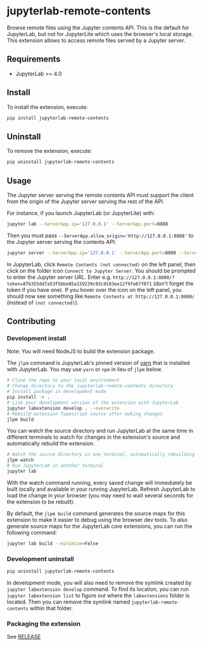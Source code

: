 # jupyterlab-remote-contents

[lite-badge]: https://jupyterlite.rtfd.io/en/latest/_static/badge.svg
[lite]: https://jupyterlab-remote-contents.readthedocs.io/en/latest/lite/lab
[docs-badge]: https://readthedocs.org/projects/jupyterlab-remote-contents/badge/?version=latest
[docs]: https://jupyterlab-remote-contents.readthedocs.io/en/latest/?badge=latest

Browse remote files using the Jupyter contents API. This is the default for JupyterLab, but not for JupyterLite
which uses the browser's local storage. This extension allows to access remote files served by a Jupyter server.

## Requirements

- JupyterLab >= 4.0

## Install

To install the extension, execute:

```bash
pip install jupyterlab-remote-contents
```

## Uninstall

To remove the extension, execute:

```bash
pip uninstall jupyterlab-remote-contents
```

## Usage

The Jupyter server serving the remote contents API must support the client from the origin of the Jupyter server serving the rest of the API.

For instance, if you launch JupyterLab (or JupyterLite) with:

```bash
jupyter lab --ServerApp.ip='127.0.0.1' --ServerApp.port=8888
```

Then you must pass `--ServerApp.allow_origin='http://127.0.0.1:8888'` to the Jupyter server serving the contents API:

```bash
jupyter server --ServerApp.ip='127.0.0.1' --ServerApp.port=8000 --ServerApp.allow_origin='http://127.0.0.1:8888'
```

In JupyterLab, click `Remote Contents (not connected)` on the left panel, then click on the folder icon `Connect to Jupyter Server`.
You should be prompted to enter the Jupyter server URL. Enter e.g. `http://127.0.0.1:8000/?token=87b355dd7a53f5bbe05a159239c93c9183ee12f9fe67f071` (don't forget the token if you have one). If you hover over the icon on the left
panel, you should now see something like `Remote Contents at http://127.0.0.1:8000/` (instead of `(not connected)`).

## Contributing

### Development install

Note: You will need NodeJS to build the extension package.

The `jlpm` command is JupyterLab's pinned version of
[yarn](https://yarnpkg.com/) that is installed with JupyterLab. You may use
`yarn` or `npm` in lieu of `jlpm` below.

```bash
# Clone the repo to your local environment
# Change directory to the jupyterlab-remote-contents directory
# Install package in development mode
pip install -e .
# Link your development version of the extension with JupyterLab
jupyter labextension develop . --overwrite
# Rebuild extension Typescript source after making changes
jlpm build
```

You can watch the source directory and run JupyterLab at the same time in different terminals to watch for changes in the extension's source and automatically rebuild the extension.

```bash
# Watch the source directory in one terminal, automatically rebuilding when needed
jlpm watch
# Run JupyterLab in another terminal
jupyter lab
```

With the watch command running, every saved change will immediately be built locally and available in your running JupyterLab. Refresh JupyterLab to load the change in your browser (you may need to wait several seconds for the extension to be rebuilt).

By default, the `jlpm build` command generates the source maps for this extension to make it easier to debug using the browser dev tools. To also generate source maps for the JupyterLab core extensions, you can run the following command:

```bash
jupyter lab build --minimize=False
```

### Development uninstall

```bash
pip uninstall jupyterlab-remote-contents
```

In development mode, you will also need to remove the symlink created by `jupyter labextension develop`
command. To find its location, you can run `jupyter labextension list` to figure out where the `labextensions`
folder is located. Then you can remove the symlink named `jupyterlab-remote-contents` within that folder.

### Packaging the extension

See [RELEASE](RELEASE.md)
